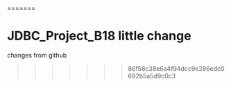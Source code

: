 
=======
# JDBC_Project_B18 little change
changes from github
>>>>>>> 86f58c38e6a4f94dcc9e286edc0692b5a5d9c0c3

